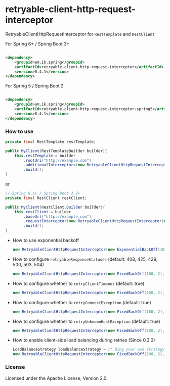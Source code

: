 # retryable-client-http-request-interceptor

RetryableClientHttpRequestInterceptor for `RestTemplate` and `RestClient`

For Spring 6+ / Spring Boot 3+

```xml

<dependency>
	<groupId>am.ik.spring</groupId>
	<artifactId>retryable-client-http-request-interceptor</artifactId>
	<version>0.4.1</version>
</dependency>
```

For Spring 5 / Spring Boot 2

```xml

<dependency>
	<groupId>am.ik.spring</groupId>
	<artifactId>retryable-client-http-request-interceptor-spring5</artifactId>
	<version>0.4.1</version>
</dependency>
```

### How to use

```java
private final RestTemplate restTemplate;

public MyClient(RestTemplateBuilder builder){
	this.restTemplate = builder
		.rootUri("http://example.com")
		.additionalInterceptors(new RetryableClientHttpRequestInterceptor(new FixedBackOff(100, 2)))
		.build();
}
```

or 

```java
// Spring 6.1+ / Spring Boot 3.2+
private final RestClient restClient;

public MyClient(RestClient.Builder builder){
	this.restClient = builder
		.baseUrl("http://example.com")
		.requestInterceptor(new RetryableClientHttpRequestInterceptor(new FixedBackOff(100, 2)))
		.build();
}
```
* How to use exponential backoff
    ```java
    new RetryableClientHttpRequestInterceptor(new ExponentialBackOff(100, 2))
    ```
* How to configure `retryableResponseStatuses` (default: 408, 425, 429, 500, 503, 504)
    ```java
    new RetryableClientHttpRequestInterceptor(new FixedBackOff(100, 2), Set.of(500, 503))
    ```
* How to configure whether to `retryClientTimeout` (default: true)
    ```java
    new RetryableClientHttpRequestInterceptor(new FixedBackOff(100, 2), options -> options.retryClientTimeout(false))
    ```
* How to configure whether to `retryConnectException` (default: true)
    ```java
    new RetryableClientHttpRequestInterceptor(new FixedBackOff(100, 2), options -> options.retryConnectException(false))
    ```
* How to configure whether to `retryUnknownHostException` (default: true)
    ```java
    new RetryableClientHttpRequestInterceptor(new FixedBackOff(100, 2), options -> options.retryUnknownHostException(false))
    ```
* How to enable client-side load balancing during retries (Since 0.3.0)
    ```java
    LoadBalanceStrategy loadBalanceStrategy = /* Bing your own strategy */;
    new RetryableClientHttpRequestInterceptor(new FixedBackOff(100, 2), options -> options.loadBalanceStrategy(loadBalanceStrategy))
    ```

### License

Licensed under the Apache License, Version 2.0.

